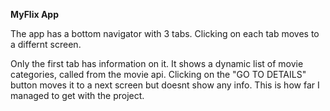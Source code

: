 **MyFlix App**

The app has a bottom navigator with 3 tabs.  Clicking on each tab moves to a differnt screen.

Only the first tab has information on it.  It shows a dynamic list of movie categories, called from the movie api. Clicking on the "GO TO DETAILS" button moves it to a next screen but doesnt show any info.  This is how far I managed to get with the project.
